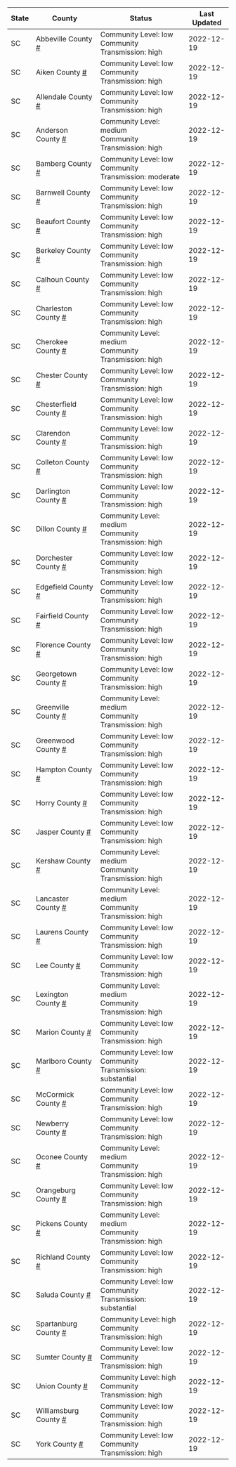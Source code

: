 State | County | Status | Last Updated
--- | --- | --- | --- 
SC | Abbeville County <a href="#abbeville_county">#</a> | <a name="abbeville_county"></a>Community Level: low<br/>Community Transmission: high | 2022-12-19
SC | Aiken County <a href="#aiken_county">#</a> | <a name="aiken_county"></a>Community Level: low<br/>Community Transmission: high | 2022-12-19
SC | Allendale County <a href="#allendale_county">#</a> | <a name="allendale_county"></a>Community Level: low<br/>Community Transmission: high | 2022-12-19
SC | Anderson County <a href="#anderson_county">#</a> | <a name="anderson_county"></a>Community Level: medium<br/>Community Transmission: high | 2022-12-19
SC | Bamberg County <a href="#bamberg_county">#</a> | <a name="bamberg_county"></a>Community Level: low<br/>Community Transmission: moderate | 2022-12-19
SC | Barnwell County <a href="#barnwell_county">#</a> | <a name="barnwell_county"></a>Community Level: low<br/>Community Transmission: high | 2022-12-19
SC | Beaufort County <a href="#beaufort_county">#</a> | <a name="beaufort_county"></a>Community Level: low<br/>Community Transmission: high | 2022-12-19
SC | Berkeley County <a href="#berkeley_county">#</a> | <a name="berkeley_county"></a>Community Level: low<br/>Community Transmission: high | 2022-12-19
SC | Calhoun County <a href="#calhoun_county">#</a> | <a name="calhoun_county"></a>Community Level: low<br/>Community Transmission: high | 2022-12-19
SC | Charleston County <a href="#charleston_county">#</a> | <a name="charleston_county"></a>Community Level: low<br/>Community Transmission: high | 2022-12-19
SC | Cherokee County <a href="#cherokee_county">#</a> | <a name="cherokee_county"></a>Community Level: medium<br/>Community Transmission: high | 2022-12-19
SC | Chester County <a href="#chester_county">#</a> | <a name="chester_county"></a>Community Level: low<br/>Community Transmission: high | 2022-12-19
SC | Chesterfield County <a href="#chesterfield_county">#</a> | <a name="chesterfield_county"></a>Community Level: low<br/>Community Transmission: high | 2022-12-19
SC | Clarendon County <a href="#clarendon_county">#</a> | <a name="clarendon_county"></a>Community Level: low<br/>Community Transmission: high | 2022-12-19
SC | Colleton County <a href="#colleton_county">#</a> | <a name="colleton_county"></a>Community Level: low<br/>Community Transmission: high | 2022-12-19
SC | Darlington County <a href="#darlington_county">#</a> | <a name="darlington_county"></a>Community Level: low<br/>Community Transmission: high | 2022-12-19
SC | Dillon County <a href="#dillon_county">#</a> | <a name="dillon_county"></a>Community Level: medium<br/>Community Transmission: high | 2022-12-19
SC | Dorchester County <a href="#dorchester_county">#</a> | <a name="dorchester_county"></a>Community Level: low<br/>Community Transmission: high | 2022-12-19
SC | Edgefield County <a href="#edgefield_county">#</a> | <a name="edgefield_county"></a>Community Level: low<br/>Community Transmission: high | 2022-12-19
SC | Fairfield County <a href="#fairfield_county">#</a> | <a name="fairfield_county"></a>Community Level: low<br/>Community Transmission: high | 2022-12-19
SC | Florence County <a href="#florence_county">#</a> | <a name="florence_county"></a>Community Level: low<br/>Community Transmission: high | 2022-12-19
SC | Georgetown County <a href="#georgetown_county">#</a> | <a name="georgetown_county"></a>Community Level: low<br/>Community Transmission: high | 2022-12-19
SC | Greenville County <a href="#greenville_county">#</a> | <a name="greenville_county"></a>Community Level: medium<br/>Community Transmission: high | 2022-12-19
SC | Greenwood County <a href="#greenwood_county">#</a> | <a name="greenwood_county"></a>Community Level: low<br/>Community Transmission: high | 2022-12-19
SC | Hampton County <a href="#hampton_county">#</a> | <a name="hampton_county"></a>Community Level: low<br/>Community Transmission: high | 2022-12-19
SC | Horry County <a href="#horry_county">#</a> | <a name="horry_county"></a>Community Level: low<br/>Community Transmission: high | 2022-12-19
SC | Jasper County <a href="#jasper_county">#</a> | <a name="jasper_county"></a>Community Level: low<br/>Community Transmission: high | 2022-12-19
SC | Kershaw County <a href="#kershaw_county">#</a> | <a name="kershaw_county"></a>Community Level: medium<br/>Community Transmission: high | 2022-12-19
SC | Lancaster County <a href="#lancaster_county">#</a> | <a name="lancaster_county"></a>Community Level: medium<br/>Community Transmission: high | 2022-12-19
SC | Laurens County <a href="#laurens_county">#</a> | <a name="laurens_county"></a>Community Level: low<br/>Community Transmission: high | 2022-12-19
SC | Lee County <a href="#lee_county">#</a> | <a name="lee_county"></a>Community Level: low<br/>Community Transmission: high | 2022-12-19
SC | Lexington County <a href="#lexington_county">#</a> | <a name="lexington_county"></a>Community Level: medium<br/>Community Transmission: high | 2022-12-19
SC | Marion County <a href="#marion_county">#</a> | <a name="marion_county"></a>Community Level: low<br/>Community Transmission: high | 2022-12-19
SC | Marlboro County <a href="#marlboro_county">#</a> | <a name="marlboro_county"></a>Community Level: low<br/>Community Transmission: substantial | 2022-12-19
SC | McCormick County <a href="#mccormick_county">#</a> | <a name="mccormick_county"></a>Community Level: low<br/>Community Transmission: high | 2022-12-19
SC | Newberry County <a href="#newberry_county">#</a> | <a name="newberry_county"></a>Community Level: low<br/>Community Transmission: high | 2022-12-19
SC | Oconee County <a href="#oconee_county">#</a> | <a name="oconee_county"></a>Community Level: medium<br/>Community Transmission: high | 2022-12-19
SC | Orangeburg County <a href="#orangeburg_county">#</a> | <a name="orangeburg_county"></a>Community Level: low<br/>Community Transmission: high | 2022-12-19
SC | Pickens County <a href="#pickens_county">#</a> | <a name="pickens_county"></a>Community Level: medium<br/>Community Transmission: high | 2022-12-19
SC | Richland County <a href="#richland_county">#</a> | <a name="richland_county"></a>Community Level: low<br/>Community Transmission: high | 2022-12-19
SC | Saluda County <a href="#saluda_county">#</a> | <a name="saluda_county"></a>Community Level: low<br/>Community Transmission: substantial | 2022-12-19
SC | Spartanburg County <a href="#spartanburg_county">#</a> | <a name="spartanburg_county"></a>Community Level: high<br/>Community Transmission: high | 2022-12-19
SC | Sumter County <a href="#sumter_county">#</a> | <a name="sumter_county"></a>Community Level: low<br/>Community Transmission: high | 2022-12-19
SC | Union County <a href="#union_county">#</a> | <a name="union_county"></a>Community Level: high<br/>Community Transmission: high | 2022-12-19
SC | Williamsburg County <a href="#williamsburg_county">#</a> | <a name="williamsburg_county"></a>Community Level: low<br/>Community Transmission: high | 2022-12-19
SC | York County <a href="#york_county">#</a> | <a name="york_county"></a>Community Level: low<br/>Community Transmission: high | 2022-12-19
